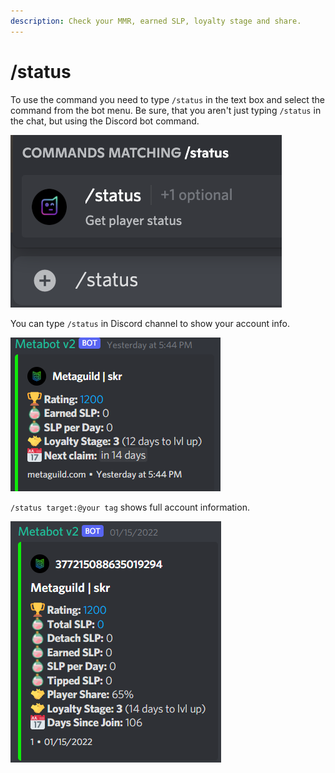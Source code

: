 ```yaml
---
description: Check your MMR, earned SLP, loyalty stage and share.
---
```


# /status

To use the command you need to type `/status` in the text box and select the command from the bot menu. Be sure, that you aren't just typing `/status` in the chat, but using the Discord bot command.

![Using /status](<../../.gitbook/assets/image (1).png>)

You can type `/status` in Discord channel to show your account info.

![/statusresponse](<../../.gitbook/assets/image (5).png>)

`/status target:@your tag` shows full account information.

![/status target:@tagresponse](<../../.gitbook/assets/image (8).png>)

